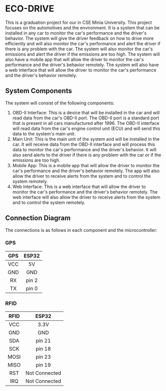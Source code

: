 # ECO-DRIVE
This is a graduation project for our in CSE Minia University. This project focuses on the automotives and the environment. It is a system that can be installed in any car to monitor the car's performance and the driver's behavior. The system will give the driver feedback on how to drive more efficiently and will also monitor the car's performance and alert the driver if there is any problem with the car. The system will also monitor the car's emissions and alert the driver if the emissions are too high. 
The system will also have a mobile app that will allow the driver to monitor the car's performance and the driver's behavior remotely.
The system will also have a web interface that will allow the driver to monitor the car's performance and the driver's behavior remotely.

## System Components
The system will consist of the following components:
1. OBD-II Interface: This is a device that will be installed in the car and will read data from the car's OBD-II port. The OBD-II port is a standard port that is present in all cars manufactured after 1996. The OBD-II interface will read data from the car's engine control unit (ECU) and will send this data to the system's main unit.
2. Main Unit: This is the main unit of the system and will be installed in the car. It will receive data from the OBD-II interface and will process this data to monitor the car's performance and the driver's behavior. It will also send alerts to the driver if there is any problem with the car or if the emissions are too high.
3. Mobile App: This is a mobile app that will allow the driver to monitor the car's performance and the driver's behavior remotely. The app will also allow the driver to receive alerts from the system and to control the system remotely.
4. Web Interface: This is a web interface that will allow the driver to monitor the car's performance and the driver's behavior remotely. The web interface will also allow the driver to receive alerts from the system and to control the system remotely.

## Connection Diagram
The connections is as follows in each component and the microcontroller:
### GPS

| GPS | ESP32 |
|:---:|:---:|
| VCC | 5V |
| GND | GND |
| RX | pin 2 |
| TX | pin 0 |


### RFID


| RFID | ESP32 |
|:---:|:---:|
| VCC | 3.3V |
| GND | GND |
| SDA | pin 21 |
| SCK | pin 18 |
| MOSI | pin 23 |
| MISO | pin 19 |
| RST | Not Connected |
| IRQ | Not Connected |


